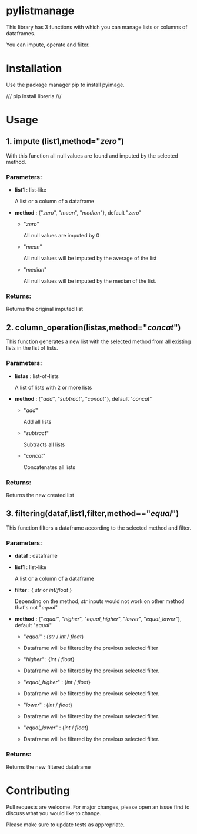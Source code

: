 # pylistmanage
This library has 3 functions with which you can manage lists or columns of dataframes.

You can impute, operate and filter.

# Installation
Use the package manager pip to install pyimage.

/// pip install libreria ///

# Usage
## **1. impute** (list1,method="_zero_")

With this function all null values are found and imputed by the selected method.


### ****Parameters****:
  - **list1** : list-like
  
      A list or a column of a dataframe 
  - **method** : {"_zero_", "_mean_", "_median_"}, default "_zero_"

    - "_zero_"
       
       All null values are imputed by 0
        
    - "_mean_"
        
       All null values will be imputed by the average of the list
        
    - "_median_"
    
       All null values will be imputed by the median of the list.
      
### ****Returns****:

Returns the original imputed list


## **2. column_operation**(listas,method="_concat_")

This function generates a new list with the selected method from all existing lists in the list of lists.

### ****Parameters****:
  - **listas** : list-of-lists
  
      A list of lists with 2 or more lists  

  - **method** : {"_add_", "_subtract_", "_concat_"}, default "_concat_"

    - "_add_"
    
        Add all lists
  
    - "_subtract_"
    
        Subtracts all lists
  
    - "_concat_"
    
        Concatenates all lists

### ****Returns****:

Returns the new created list
 

## **3. filtering**(dataf,list1,filter,method=="_equal_")
This function filters a dataframe according to the selected method and filter. 

### ****Parameters****:
  - **dataf** : dataframe
  
  - **list1** : list-like
  
      A list or a column of a dataframe
  - **filter** : { _str_ or _int_/_float_ }
  
      Depending on the method, _str_ inputs would not work on other method that's not "_equal_"
  - **method** :  {"_equal_", "_higher_", "_equal_higher_", "_lower_", "_equal_lower_"}, default "_equal_"

    - "_equal_" : {_str_ / _int_ / _float_}
    - 
        Dataframe will be filtered by the previous selected filter
  
    - "_higher_" : {_int_ / _float_}
    - 
        Dataframe will be filtered by the previous selected filter.
  
    - "_equal_higher_" : {_int_ / _float_}
    - 
        Dataframe will be filtered by the previous selected filter.
  
    - "_lower_" : {_int_ / _float_}
    - 
        Dataframe will be filtered by the previous selected filter.
  
    - "_equal_lower_" : {_int_ / _float_}
    - 
        Dataframe will be filtered by the previous selected filter. 


### ****Returns****:
Returns the new filtered dataframe


# Contributing

Pull requests are welcome. For major changes, please open an issue first to discuss what you would like to change.

Please make sure to update tests as appropriate.
